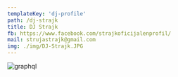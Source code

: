 ```yaml
---
templateKey: 'dj-profile'
path: /dj-strajk
title: DJ Strajk
fb: https://www.facebook.com/strajkoficijalenprofil/
mail: strujastrajk@gmail.com
img: ./img/DJ-Strajk.JPG
---
```


![graphql](/img/DJ-Strajk.JPG)


